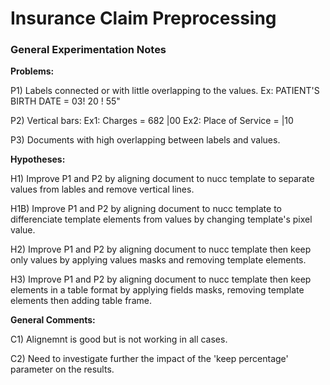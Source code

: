 # Insurance Claim Preprocessing

### General Experimentation Notes

**Problems:**

P1) Labels connected or with little overlapping to the values. Ex: PATIENT'S BIRTH DATE = 03! 20 ! 55"

P2) Vertical bars: Ex1: Charges = 682 |00   Ex2: Place of Service = |10

P3) Documents with high overlapping between labels and values.


**Hypotheses:**

H1) Improve P1 and P2 by aligning document to nucc template to separate values from lables and remove vertical lines.

H1B) Improve P1 and P2 by aligning document to nucc template to differenciate template elements from values by changing template's pixel value.

H2) Improve P1 and P2 by aligning document to nucc template then keep only values by applying values masks and removing template elements.

H3) Improve P1 and P2 by aligning document to nucc template then keep elements in a table format by applying fields masks, removing template elements then adding table frame.


**General Comments:**

C1) Alignemnt is good but is not working in all cases.

C2) Need to investigate further the impact of the 'keep percentage' parameter on the results.